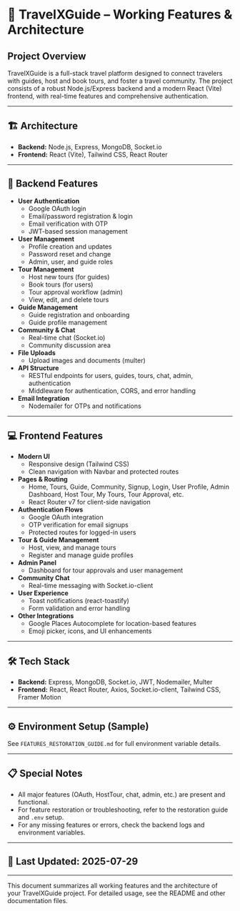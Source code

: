 # 🧭 TravelXGuide – Working Features & Architecture

## Project Overview
TravelXGuide is a full-stack travel platform designed to connect travelers with guides, host and book tours, and foster a travel community. The project consists of a robust Node.js/Express backend and a modern React (Vite) frontend, with real-time features and comprehensive authentication.

---

## 🏗️ Architecture
- **Backend:** Node.js, Express, MongoDB, Socket.io
- **Frontend:** React (Vite), Tailwind CSS, React Router

---

## 🚀 Backend Features
- **User Authentication**
  - Google OAuth login
  - Email/password registration & login
  - Email verification with OTP
  - JWT-based session management
- **User Management**
  - Profile creation and updates
  - Password reset and change
  - Admin, user, and guide roles
- **Tour Management**
  - Host new tours (for guides)
  - Book tours (for users)
  - Tour approval workflow (admin)
  - View, edit, and delete tours
- **Guide Management**
  - Guide registration and onboarding
  - Guide profile management
- **Community & Chat**
  - Real-time chat (Socket.io)
  - Community discussion area
- **File Uploads**
  - Upload images and documents (multer)
- **API Structure**
  - RESTful endpoints for users, guides, tours, chat, admin, authentication
  - Middleware for authentication, CORS, and error handling
- **Email Integration**
  - Nodemailer for OTPs and notifications

---

## 💻 Frontend Features
- **Modern UI**
  - Responsive design (Tailwind CSS)
  - Clean navigation with Navbar and protected routes
- **Pages & Routing**
  - Home, Tours, Guide, Community, Signup, Login, User Profile, Admin Dashboard, Host Tour, My Tours, Tour Approval, etc.
  - React Router v7 for client-side navigation
- **Authentication Flows**
  - Google OAuth integration
  - OTP verification for email signups
  - Protected routes for logged-in users
- **Tour & Guide Management**
  - Host, view, and manage tours
  - Register and manage guide profiles
- **Admin Panel**
  - Dashboard for tour approvals and user management
- **Community Chat**
  - Real-time messaging with Socket.io-client
- **User Experience**
  - Toast notifications (react-toastify)
  - Form validation and error handling
- **Other Integrations**
  - Google Places Autocomplete for location-based features
  - Emoji picker, icons, and UI enhancements

---

## 🛠️ Tech Stack
- **Backend:** Express, MongoDB, Socket.io, JWT, Nodemailer, Multer
- **Frontend:** React, React Router, Axios, Socket.io-client, Tailwind CSS, Framer Motion

---

## ⚙️ Environment Setup (Sample)
See `FEATURES_RESTORATION_GUIDE.md` for full environment variable details.

---

## 📋 Special Notes
- All major features (OAuth, HostTour, chat, admin, etc.) are present and functional.
- For feature restoration or troubleshooting, refer to the restoration guide and `.env` setup.
- For any missing features or errors, check the backend logs and environment variables.

---

## 📝 Last Updated: 2025-07-29

---

This document summarizes all working features and the architecture of your TravelXGuide project. For detailed usage, see the README and other documentation files.

